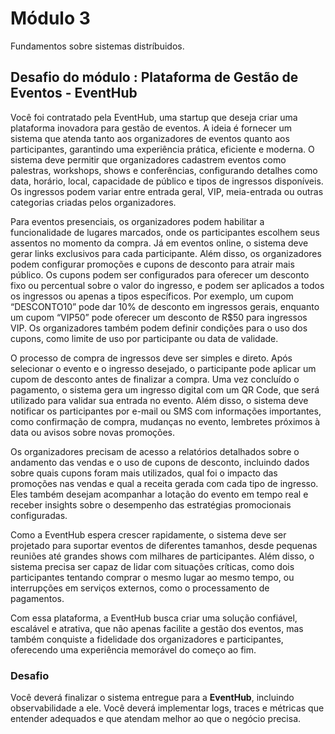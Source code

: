 # Módulo 3

Fundamentos sobre sistemas distríbuidos.

## Desafio do módulo : Plataforma de Gestão de Eventos - EventHub

Você foi contratado pela EventHub, uma startup que deseja criar uma plataforma inovadora para gestão de eventos. A ideia é fornecer um sistema que atenda tanto aos organizadores de eventos quanto aos participantes, garantindo uma experiência prática, eficiente e moderna. O sistema deve permitir que organizadores cadastrem eventos como palestras, workshops, shows e conferências, configurando detalhes como data, horário, local, capacidade de público e tipos de ingressos disponíveis. Os ingressos podem variar entre entrada geral, VIP, meia-entrada ou outras categorias criadas pelos organizadores.

Para eventos presenciais, os organizadores podem habilitar a funcionalidade de lugares marcados, onde os participantes escolhem seus assentos no momento da compra. Já em eventos online, o sistema deve gerar links exclusivos para cada participante. Além disso, os organizadores podem configurar promoções e cupons de desconto para atrair mais público. Os cupons podem ser configurados para oferecer um desconto fixo ou percentual sobre o valor do ingresso, e podem ser aplicados a todos os ingressos ou apenas a tipos específicos. Por exemplo, um cupom “DESCONTO10” pode dar 10% de desconto em ingressos gerais, enquanto um cupom “VIP50” pode oferecer um desconto de R$50 para ingressos VIP. Os organizadores também podem definir condições para o uso dos cupons, como limite de uso por participante ou data de validade.

O processo de compra de ingressos deve ser simples e direto. Após selecionar o evento e o ingresso desejado, o participante pode aplicar um cupom de desconto antes de finalizar a compra. Uma vez concluído o pagamento, o sistema gera um ingresso digital com um QR Code, que será utilizado para validar sua entrada no evento. Além disso, o sistema deve notificar os participantes por e-mail ou SMS com informações importantes, como confirmação de compra, mudanças no evento, lembretes próximos à data ou avisos sobre novas promoções.

Os organizadores precisam de acesso a relatórios detalhados sobre o andamento das vendas e o uso de cupons de desconto, incluindo dados sobre quais cupons foram mais utilizados, qual foi o impacto das promoções nas vendas e qual a receita gerada com cada tipo de ingresso. Eles também desejam acompanhar a lotação do evento em tempo real e receber insights sobre o desempenho das estratégias promocionais configuradas.

Como a EventHub espera crescer rapidamente, o sistema deve ser projetado para suportar eventos de diferentes tamanhos, desde pequenas reuniões até grandes shows com milhares de participantes. Além disso, o sistema precisa ser capaz de lidar com situações críticas, como dois participantes tentando comprar o mesmo lugar ao mesmo tempo, ou interrupções em serviços externos, como o processamento de pagamentos.

Com essa plataforma, a EventHub busca criar uma solução confiável, escalável e atrativa, que não apenas facilite a gestão dos eventos, mas também conquiste a fidelidade dos organizadores e participantes, oferecendo uma experiência memorável do começo ao fim.

### Desafio

Você deverá finalizar o sistema entregue para a **EventHub**, incluindo observabilidade a ele. Você deverá implementar logs, traces e métricas que entender adequados e que atendam melhor ao que o negócio precisa.
